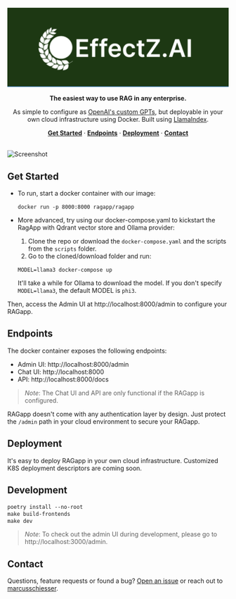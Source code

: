 <p align="center"><img alt="Logo - RAGapp" src="docs/logo.png"></p>

<p align="center"><strong>The easiest way to use RAG in any enterprise.</strong></p>

<p align="center">As simple to configure as <a href="https://openai.com/index/introducing-gpts" target="_blank">OpenAI's custom GPTs</a>, but deployable in your own cloud infrastructure using Docker. Built using <a href="https://github.com/run-llama/llama_index">LlamaIndex</a>.</p>

<p align="center">
  <a href="#get-started"><strong>Get Started</strong></a> ·
  <a href="#endpoints"><strong>Endpoints</strong></a> ·
  <a href="#deployment"><strong>Deployment</strong></a> ·
  <a href="#contact"><strong>Contact</strong></a> 
</p>

<br/>
<img alt="Screenshot" src="docs/screenshot.png">

## Get Started

- To run, start a docker container with our image:
  ```shell
  docker run -p 8000:8000 ragapp/ragapp
  ```

- More advanced, try using our docker-compose.yaml to kickstart the RagApp with Qdrant vector store and Ollama provider: 
  1. Clone the repo or download the `docker-compose.yaml` and the scripts from the `scripts` folder. 
  2. Go to the cloned/download folder and run: 
  ```shell
  MODEL=llama3 docker-compose up 
  ```
  It'll take a while for Ollama to download the model. If you don't specify `MODEL=llama3`, the default MODEL is `phi3`.

Then, access the Admin UI at http://localhost:8000/admin to configure your RAGapp.

## Endpoints

The docker container exposes the following endpoints:

- Admin UI: http://localhost:8000/admin
- Chat UI: http://localhost:8000
- API: http://localhost:8000/docs

> _Note_: The Chat UI and API are only functional if the RAGapp is configured.

RAGapp doesn't come with any authentication layer by design. Just protect the `/admin` path in your cloud environment to secure your RAGapp.

## Deployment

It's easy to deploy RAGapp in your own cloud infrastructure. Customized K8S deployment descriptors are coming soon.

## Development

```shell
poetry install --no-root
make build-frontends
make dev
```

> _Note_: To check out the admin UI during development, please go to http://localhost:3000/admin.

## Contact

Questions, feature requests or found a bug? [Open an issue](https://github.com/ragapp/ragapp/issues/new/choose) or reach out to [marcusschiesser](https://github.com/marcusschiesser).

